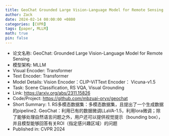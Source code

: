 ```yaml
---
title: GeoChat Grounded Large Vision-Language Model for Remote Sensing
author: Zack
date: 2024-02-14 00:00:00 +0800
categories: [CVPR]
tags: [paper, MLLM]
math: true
pin: false
---
```

- 论文名称: GeoChat: Grounded Large Vision-Language Model for Remote Sensing
- 模型架构: MLLM
- Visual Encoder: Transformer
- Text Encoder: Transformer
- Model Details: Vision Encoder：CLIP-ViTText Encoder： Vicuna-v1.5
- Task: Scene Classification, RS VQA, Visual Grounding
- Link: https://arxiv.org/abs/2311.15826
- Code/Project: https://github.com/mbzuai-oryx/geochat
- Short Summary: 1. RS多模态数据集：多模态数据集，且提出了一个生成数据的pipeline2. GeoChat：利用已有的数据微调LLaVA-1.5，利用lora微调；除了能够处理自然语言问题之外，用户还可以提供视觉提示（bounding box），并且模型能够回答有关ROI（指定感兴趣区域）的问题
- Published in: CVPR 2024
